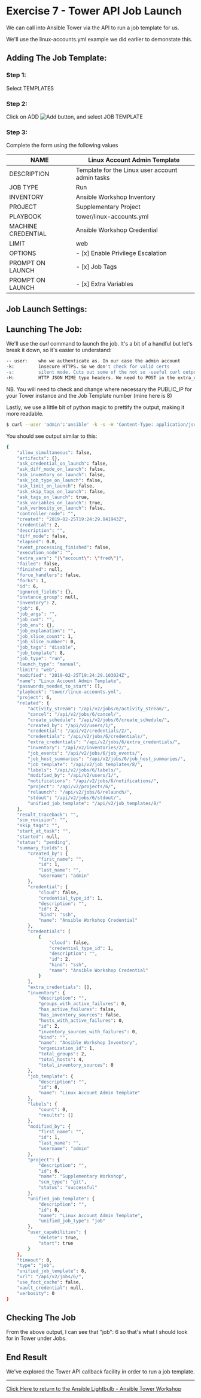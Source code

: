 # Exercise 7 - Tower API Job Launch

We can call into Ansible Tower via the API to run a job template for us.

We'll use the linux-accounts.yml example we did earlier to demonstate this.

## Adding The Job Template:

### Step 1:

Select TEMPLATES

### Step 2:

Click on ADD ![Add button](at_add.png), and select JOB TEMPLATE

### Step 3:

Complete the form using the following values

NAME |Linux Account Admin Template
-----|-------------------------
DESCRIPTION|Template for the Linux user account admin tasks
JOB TYPE|Run
INVENTORY|Ansible Workshop Inventory
PROJECT|Supplementary Project
PLAYBOOK|tower/linux-accounts.yml
MACHINE CREDENTIAL|Ansible Workshop Credential
LIMIT|web
OPTIONS|- [x] Enable Privilege Escalation
PROMPT ON LAUNCH|- [x] Job Tags
PROMPT ON LAUNCH|- [x] Extra Variables

## Job Launch Settings:

## Launching The Job:

We'll use the *curl* command to launch the job. It's a bit of a handful but let's break it down, so it's easier to understand:

```bash
-- user:    who we authenticate as. In our case the admin account
-k:         insecure HTTPS. So we don't check for valid certs
-s:         silent mode. Cuts out some of the not so -useful curl output we don't want
-H:         HTTP JSON MIME type headers. We need to POST in the extra_vars and job_tags so the job will run successfully
```

NB. You will need to check and change where necessary the PUBLIC_IP for your Tower instance and the Job Template number (mine here is 8)

Lastly, we use a little bit of python magic to prettify the output, making it more readable.

```bash
$ curl --user 'admin':'ansible' -k -s -H 'Content-Type: application/json' -XPOST -d '{"extra_vars":"{\"account\":\"fred\"}","job_tags":"disable"}' https://52.59.208.221/api/v2/job_templates/8/launch/ | python -m json.tool
```

You should see output similar to this:

```bash
{
    "allow_simultaneous": false,
    "artifacts": {},
    "ask_credential_on_launch": false,
    "ask_diff_mode_on_launch": false,
    "ask_inventory_on_launch": false,
    "ask_job_type_on_launch": false,
    "ask_limit_on_launch": false,
    "ask_skip_tags_on_launch": false,
    "ask_tags_on_launch": true,
    "ask_variables_on_launch": true,
    "ask_verbosity_on_launch": false,
    "controller_node": "",
    "created": "2019-02-25T19:24:29.041943Z",
    "credential": 2,
    "description": "",
    "diff_mode": false,
    "elapsed": 0.0,
    "event_processing_finished": false,
    "execution_node": "",
    "extra_vars": "{\"account\": \"fred\"}",
    "failed": false,
    "finished": null,
    "force_handlers": false,
    "forks": 1,
    "id": 6,
    "ignored_fields": {},
    "instance_group": null,
    "inventory": 2,
    "job": 6,
    "job_args": "",
    "job_cwd": "",
    "job_env": {},
    "job_explanation": "",
    "job_slice_count": 1,
    "job_slice_number": 0,
    "job_tags": "disable",
    "job_template": 8,
    "job_type": "run",
    "launch_type": "manual",
    "limit": "web",
    "modified": "2019-02-25T19:24:29.103024Z",
    "name": "Linux Account Admin Template",
    "passwords_needed_to_start": [],
    "playbook": "tower/linux-accounts.yml",
    "project": 6,
    "related": {
        "activity_stream": "/api/v2/jobs/6/activity_stream/",
        "cancel": "/api/v2/jobs/6/cancel/",
        "create_schedule": "/api/v2/jobs/6/create_schedule/",
        "created_by": "/api/v2/users/1/",
        "credential": "/api/v2/credentials/2/",
        "credentials": "/api/v2/jobs/6/credentials/",
        "extra_credentials": "/api/v2/jobs/6/extra_credentials/",
        "inventory": "/api/v2/inventories/2/",
        "job_events": "/api/v2/jobs/6/job_events/",
        "job_host_summaries": "/api/v2/jobs/6/job_host_summaries/",
        "job_template": "/api/v2/job_templates/8/",
        "labels": "/api/v2/jobs/6/labels/",
        "modified_by": "/api/v2/users/1/",
        "notifications": "/api/v2/jobs/6/notifications/",
        "project": "/api/v2/projects/6/",
        "relaunch": "/api/v2/jobs/6/relaunch/",
        "stdout": "/api/v2/jobs/6/stdout/",
        "unified_job_template": "/api/v2/job_templates/8/"
    },
    "result_traceback": "",
    "scm_revision": "",
    "skip_tags": "",
    "start_at_task": "",
    "started": null,
    "status": "pending",
    "summary_fields": {
        "created_by": {
            "first_name": "",
            "id": 1,
            "last_name": "",
            "username": "admin"
        },
        "credential": {
            "cloud": false,
            "credential_type_id": 1,
            "description": "",
            "id": 2,
            "kind": "ssh",
            "name": "Ansible Workshop Credential"
        },
        "credentials": [
            {
                "cloud": false,
                "credential_type_id": 1,
                "description": "",
                "id": 2,
                "kind": "ssh",
                "name": "Ansible Workshop Credential"
            }
        ],
        "extra_credentials": [],
        "inventory": {
            "description": "",
            "groups_with_active_failures": 0,
            "has_active_failures": false,
            "has_inventory_sources": false,
            "hosts_with_active_failures": 0,
            "id": 2,
            "inventory_sources_with_failures": 0,
            "kind": "",
            "name": "Ansible Workshop Inventory",
            "organization_id": 1,
            "total_groups": 2,
            "total_hosts": 4,
            "total_inventory_sources": 0
        },
        "job_template": {
            "description": "",
            "id": 8,
            "name": "Linux Account Admin Template"
        },
        "labels": {
            "count": 0,
            "results": []
        },
        "modified_by": {
            "first_name": "",
            "id": 1,
            "last_name": "",
            "username": "admin"
        },
        "project": {
            "description": "",
            "id": 6,
            "name": "Supplementary Workshop",
            "scm_type": "git",
            "status": "successful"
        },
        "unified_job_template": {
            "description": "",
            "id": 8,
            "name": "Linux Account Admin Template",
            "unified_job_type": "job"
        },
        "user_capabilities": {
            "delete": true,
            "start": true
        }
    },
    "timeout": 0,
    "type": "job",
    "unified_job_template": 8,
    "url": "/api/v2/jobs/6/",
    "use_fact_cache": false,
    "vault_credential": null,
    "verbosity": 0
}
```

## Checking The Job

From the above output, I can see that "job": 6 so that's what I should look for in Tower under Jobs.

## End Result
We've explored the Tower API callback facility in order to run a job template.


---

[Click Here to return to the Ansible Lightbulb - Ansible Tower Workshop](../README.md)
